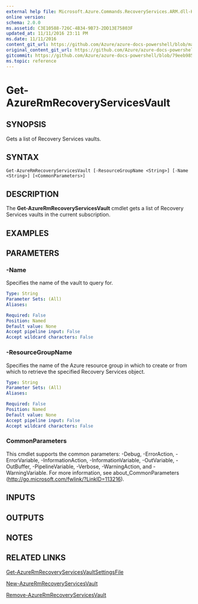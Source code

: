 ```yaml
---
external help file: Microsoft.Azure.Commands.RecoveryServices.ARM.dll-Help.xml
online version:
schema: 2.0.0
ms.assetid: C3E10588-726C-4B34-9B73-2DD13E75803F
updated_at: 11/11/2016 23:11 PM
ms.date: 11/11/2016
content_git_url: https://github.com/Azure/azure-docs-powershell/blob/master/azureps-cmdlets-docs/ResourceManager/AzureRM.RecoveryServices/v2.1.0/Get-AzureRmRecoveryServicesVault.md
original_content_git_url: https://github.com/Azure/azure-docs-powershell/blob/master/azureps-cmdlets-docs/ResourceManager/AzureRM.RecoveryServices/v2.1.0/Get-AzureRmRecoveryServicesVault.md
gitcommit: https://github.com/Azure/azure-docs-powershell/blob/79eeb985ea480979357fb4695832a0c3d29a48bf
ms.topic: reference
---
```


# Get-AzureRmRecoveryServicesVault

## SYNOPSIS
Gets a list of Recovery Services vaults.

## SYNTAX

```
Get-AzureRmRecoveryServicesVault [-ResourceGroupName <String>] [-Name <String>] [<CommonParameters>]
```

## DESCRIPTION
The **Get-AzureRmRecoveryServicesVault** cmdlet gets a list of Recovery Services vaults in the current subscription.

## EXAMPLES


## PARAMETERS

### -Name
Specifies the name of the vault to query for.

```yaml
Type: String
Parameter Sets: (All)
Aliases:

Required: False
Position: Named
Default value: None
Accept pipeline input: False
Accept wildcard characters: False
```

### -ResourceGroupName
Specifies the name of the Azure resource group in which to create or from which to retrieve the specified Recovery Services object.

```yaml
Type: String
Parameter Sets: (All)
Aliases:

Required: False
Position: Named
Default value: None
Accept pipeline input: False
Accept wildcard characters: False
```

### CommonParameters
This cmdlet supports the common parameters: -Debug, -ErrorAction, -ErrorVariable, -InformationAction, -InformationVariable, -OutVariable, -OutBuffer, -PipelineVariable, -Verbose, -WarningAction, and -WarningVariable. For more information, see about_CommonParameters (http://go.microsoft.com/fwlink/?LinkID=113216).

## INPUTS

## OUTPUTS

## NOTES

## RELATED LINKS

[Get-AzureRmRecoveryServicesVaultSettingsFile](./Get-AzureRmRecoveryServicesVaultSettingsFile.md)

[New-AzureRmRecoveryServicesVault](./New-AzureRmRecoveryServicesVault.md)

[Remove-AzureRmRecoveryServicesVault](./Remove-AzureRmRecoveryServicesVault.md)
